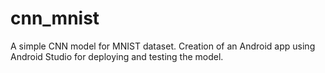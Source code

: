 # cnn_mnist
A simple CNN model for MNIST dataset. Creation of an Android app using Android Studio for deploying and testing the model.
